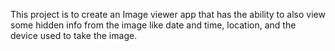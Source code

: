 This project is to create an Image viewer app that has the
ability to also view some hidden info from the image like
date and time, location, and the device used to take the image.
